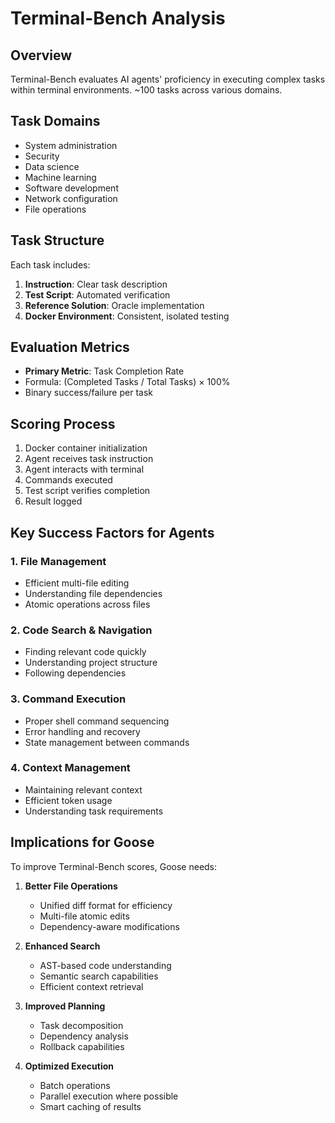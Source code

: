 # Terminal-Bench Analysis

## Overview
Terminal-Bench evaluates AI agents' proficiency in executing complex tasks within terminal environments. ~100 tasks across various domains.

## Task Domains
- System administration
- Security
- Data science
- Machine learning
- Software development
- Network configuration
- File operations

## Task Structure
Each task includes:
1. **Instruction**: Clear task description
2. **Test Script**: Automated verification
3. **Reference Solution**: Oracle implementation
4. **Docker Environment**: Consistent, isolated testing

## Evaluation Metrics
- **Primary Metric**: Task Completion Rate
- Formula: (Completed Tasks / Total Tasks) × 100%
- Binary success/failure per task

## Scoring Process
1. Docker container initialization
2. Agent receives task instruction
3. Agent interacts with terminal
4. Commands executed
5. Test script verifies completion
6. Result logged

## Key Success Factors for Agents

### 1. File Management
- Efficient multi-file editing
- Understanding file dependencies
- Atomic operations across files

### 2. Code Search & Navigation
- Finding relevant code quickly
- Understanding project structure
- Following dependencies

### 3. Command Execution
- Proper shell command sequencing
- Error handling and recovery
- State management between commands

### 4. Context Management
- Maintaining relevant context
- Efficient token usage
- Understanding task requirements

## Implications for Goose

To improve Terminal-Bench scores, Goose needs:

1. **Better File Operations**
   - Unified diff format for efficiency
   - Multi-file atomic edits
   - Dependency-aware modifications

2. **Enhanced Search**
   - AST-based code understanding
   - Semantic search capabilities
   - Efficient context retrieval

3. **Improved Planning**
   - Task decomposition
   - Dependency analysis
   - Rollback capabilities

4. **Optimized Execution**
   - Batch operations
   - Parallel execution where possible
   - Smart caching of results
